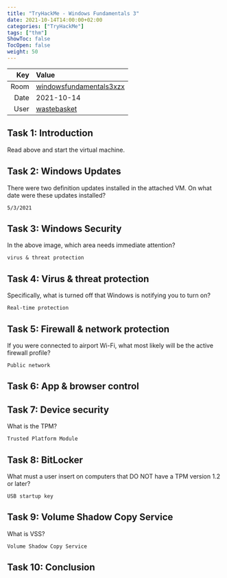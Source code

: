 ```yaml
---
title: "TryHackMe - Windows Fundamentals 3"
date: 2021-10-14T14:00:00+02:00
categories: ["TryHackMe"]
tags: ["thm"]
ShowToc: false
TocOpen: false
weight: 50
---
```


| Key   | Value
| ----: | :--------
| Room  | [windowsfundamentals3xzx](https://tryhackme.com/room/windowsfundamentals3xzx)
| Date  | 2021-10-14
| User  | [wastebasket](https://tryhackme.com/p/wastebasket)

## Task 1: Introduction

Read above and start the virtual machine. 

## Task 2: Windows Updates 

There were two definition updates installed in the attached VM. On what date were these updates installed? 

`5/3/2021`

## Task 3: Windows Security

In the above image, which area needs immediate attention?

`virus & threat protection`

## Task 4: Virus & threat protection 

Specifically, what is turned off that Windows is notifying you to turn on? 

`Real-time protection`

## Task 5: Firewall & network protection 

If you were connected to airport Wi-Fi, what most likely will be the active firewall profile?

`Public network`

## Task 6: App & browser control 

## Task 7: Device security 

What is the TPM? 

`Trusted Platform Module`

## Task 8: BitLocker 

What must a user insert on computers that DO NOT have a TPM version 1.2 or later? 

`USB startup key`

## Task 9: Volume Shadow Copy Service 

What is VSS?

`Volume Shadow Copy Service`

## Task 10: Conclusion 
